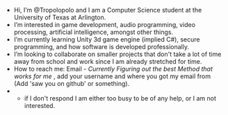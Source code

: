 - Hi, I’m @Tropolopolo and I am a Computer Science student at the University of Texas at Arlington.
- I’m interested in game development, audio programming, video processing, artificial intelligence, amongst other things.
- I’m currently learning Unity 3d game engine (implied C#), secure programming, and how software is developed professionally.
- I’m looking to collaborate on smaller projects that don't take a lot of time away from school and work since I am already stretched for time.
- How to reach me: Email - *Currently Figuring out the best Method that works for me* , add your username and where you got my email from (Add 'saw you on github' or something).
- * if I don't respond I am either too busy to be of any help, or I am not interested.

<!---
Tropolopolo/Tropolopolo is a ✨ special ✨ repository because its `README.md` (this file) appears on your GitHub profile.
You can click the Preview link to take a look at your changes.
--->
